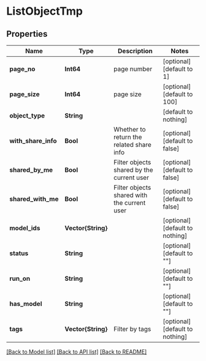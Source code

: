 # ListObjectTmp


## Properties
Name | Type | Description | Notes
------------ | ------------- | ------------- | -------------
**page_no** | **Int64** | page number | [optional] [default to 1]
**page_size** | **Int64** | page size | [optional] [default to 100]
**object_type** | **String** |  | [default to nothing]
**with_share_info** | **Bool** | Whether to return the related share info | [optional] [default to false]
**shared_by_me** | **Bool** | Filter objects shared by the current user | [optional] [default to false]
**shared_with_me** | **Bool** | Filter objects shared with the current user | [optional] [default to false]
**model_ids** | **Vector{String}** |  | [optional] [default to nothing]
**status** | **String** |  | [optional] [default to ""]
**run_on** | **String** |  | [optional] [default to ""]
**has_model** | **String** |  | [optional] [default to ""]
**tags** | **Vector{String}** | Filter by tags | [optional] [default to nothing]


[[Back to Model list]](../README.md#models) [[Back to API list]](../README.md#api-endpoints) [[Back to README]](../README.md)


